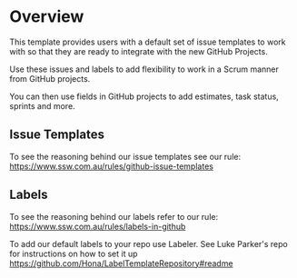 # Overview 
This template provides users with a default set of issue templates to work with so that they are ready to integrate with the new GitHub Projects.

Use these issues and labels to add flexibility to work in a Scrum manner from GitHub projects.

You can then use fields in GitHub projects to add estimates, task status, sprints and more.

## Issue Templates

To see the reasoning behind our issue templates see our rule:
https://www.ssw.com.au/rules/github-issue-templates

## Labels

To see the reasoning behind our labels refer to our rule: 
https://www.ssw.com.au/rules/labels-in-github

To add our default labels to your repo use Labeler. See Luke Parker's repo for instructions on how to set it up https://github.com/Hona/LabelTemplateRepository#readme
